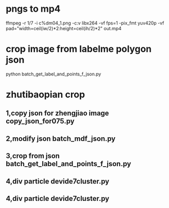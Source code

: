 #  pngs to mp4

ffmpeg -r 1/7 -i c%dm04_1.png -c:v libx264 -vf fps=1 -pix_fmt yuv420p -vf pad="width=ceil(iw/2)*2:height=ceil(ih/2)*2" out.mp4


#  crop image from labelme polygon json

python batch_get_label_and_points_f_json.py

#   zhutibaopian crop
##  1,copy json for zhengjiao image     copy_json_for075.py
##  2,modify json                       batch_mdf_json.py
##  3,crop from json                    batch_get_label_and_points_f_json.py
##  4,div particle                      devide7cluster.py
##  4,div particle                      devide7cluster.py

